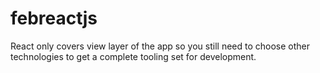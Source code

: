 # febreactjs
React only covers view layer of the app so you still need to choose other technologies to get a complete tooling set for development.
